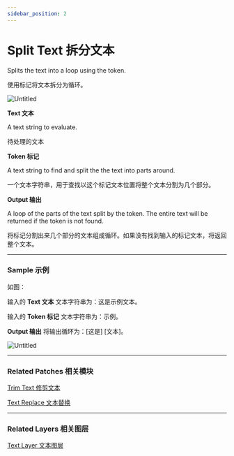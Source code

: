 ```yaml
---
sidebar_position: 2
---
```


# Split Text 拆分文本

Splits the text into a loop using the token.

使用标记将文本拆分为循环。

![Untitled](https://s3.us-west-2.amazonaws.com/secure.notion-static.com/72278616-ab25-4904-8785-7c72e1748624/Untitled.png?X-Amz-Algorithm=AWS4-HMAC-SHA256&X-Amz-Content-Sha256=UNSIGNED-PAYLOAD&X-Amz-Credential=AKIAT73L2G45EIPT3X45%2F20220602%2Fus-west-2%2Fs3%2Faws4_request&X-Amz-Date=20220602T180045Z&X-Amz-Expires=86400&X-Amz-Signature=da54886bdc1fcfbb6be0e2b52f2167f2e2071a46e2fab286409b1614967c2d10&X-Amz-SignedHeaders=host&response-content-disposition=filename%20%3D%22Untitled.png%22&x-id=GetObject)

**Text 文本**

A text string to evaluate.

待处理的文本

**Token 标记**

A text string to find and split the the text into parts around.

一个文本字符串，用于查找以这个标记文本位置将整个文本分割为几个部分。

**Output 输出**

A loop of the parts of the text split by the token. The entire text will be returned if the token is not found.

将标记分割出来几个部分的文本组成循环。如果没有找到输入的标记文本，将返回整个文本。

------

### **Sample  示例**

如图：

输入的 **Text 文本** 文本字符串为：这是示例文本。

输入的 **Token 标记** 文本字符串为：示例。

**Output 输出** 将输出循环为：[这是] [文本]。

![Untitled](https://s3.us-west-2.amazonaws.com/secure.notion-static.com/f2f87f86-ffb6-465e-939e-cba59253ed79/Untitled.png?X-Amz-Algorithm=AWS4-HMAC-SHA256&X-Amz-Content-Sha256=UNSIGNED-PAYLOAD&X-Amz-Credential=AKIAT73L2G45EIPT3X45%2F20220602%2Fus-west-2%2Fs3%2Faws4_request&X-Amz-Date=20220602T180052Z&X-Amz-Expires=86400&X-Amz-Signature=fa08ccb462ea472379fb353fc80e129a3c3ab624d9c7738df3e4ff451b611118&X-Amz-SignedHeaders=host&response-content-disposition=filename%20%3D%22Untitled.png%22&x-id=GetObject)

------

### Related Patches 相关模块

[Trim Text 修剪文本](https://www.notion.so/Trim-Text-1c15e6b94a6541b396788d4a55fba679)

[Text Replace 文本替换](https://www.notion.so/Text-Replace-4b19b333ebb24a8daaf32038de2ed5ee)

------

### Related Layers 相关图层

[Text Layer 文本图层](https://www.notion.so/Text-Layer-55f5163900ed47698f1ccc1752423a88)
